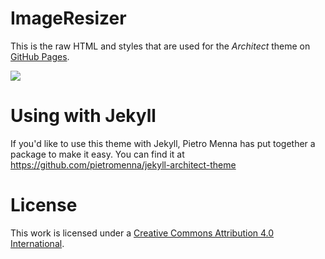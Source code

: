 # ImageResizer

This is the raw HTML and styles that are used for the *Architect* theme on [GitHub Pages](http://pages.github.com/).

![](http://cl.ly/image/1x0Q3213330G/content)

# Using with Jekyll

If you'd like to use this theme with Jekyll, Pietro Menna has put together a package to make it easy. You can find it at https://github.com/pietromenna/jekyll-architect-theme

# License

This work is licensed under a [Creative Commons Attribution 4.0 International](http://creativecommons.org/licenses/by/4.0/).
